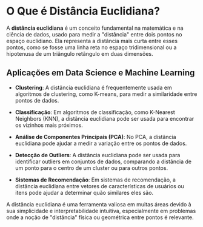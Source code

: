# O Que é Distância Euclidiana?

A **distância euclidiana** é um conceito fundamental na matemática e na ciência de dados, usado para medir a "distância" entre dois pontos no espaço euclidiano. Ela representa a distância mais curta entre esses pontos, como se fosse uma linha reta no espaço tridimensional ou a hipotenusa de um triângulo retângulo em duas dimensões.

## Aplicações em Data Science e Machine Learning

- **Clustering**: A distância euclidiana é frequentemente usada em algoritmos de clustering, como K-means, para medir a similaridade entre pontos de dados.
  
- **Classificação**: Em algoritmos de classificação, como K-Nearest Neighbors (KNN), a distância euclidiana pode ser usada para encontrar os vizinhos mais próximos.

- **Análise de Componentes Principais (PCA)**: No PCA, a distância euclidiana pode ajudar a medir a variação entre os pontos de dados.

- **Detecção de Outliers**: A distância euclidiana pode ser usada para identificar outliers em conjuntos de dados, comparando a distância de um ponto para o centro de um cluster ou para outros pontos.

- **Sistemas de Recomendação**: Em sistemas de recomendação, a distância euclidiana entre vetores de características de usuários ou itens pode ajudar a determinar quão similares eles são.

A distância euclidiana é uma ferramenta valiosa em muitas áreas devido à sua simplicidade e interpretabilidade intuitiva, especialmente em problemas onde a noção de "distância" física ou geométrica entre pontos é relevante.
